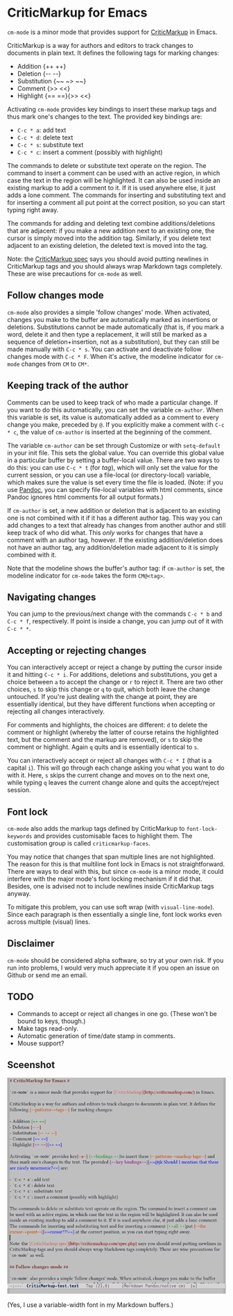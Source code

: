 # CriticMarkup for Emacs #

`cm-mode` is a minor mode that provides support for [CriticMarkup](http://criticmarkup.com/) in Emacs.

CriticMarkup is a way for authors and editors to track changes to documents in plain text. It defines the following tags for marking changes:

- Addition {++ ++}
- Deletion {-- --}
- Substitution {~~ ~> ~~}
- Comment {>> <<}
- Highlight {== ==}{>> <<}

Activating `cm-mode` provides key bindings to insert these markup tags and thus mark one's changes to the text. The provided key bindings are:

- `C-c * a`: add text
- `C-c * d`: delete text
- `C-c * s`: substitute text
- `C-c * c`: insert a comment (possibly with highlight)

The commands to delete or substitute text operate on the region. The command to insert a comment can be used with an active region, in which case the text in the region will be highlighted. It can also be used inside an existing markup to add a comment to it. If it is used anywhere else, it just adds a lone comment. The commands for inserting and substituting text and for inserting a comment all put point at the correct position, so you can start typing right away.

The commands for adding and deleting text combine additions/deletions that are adjacent: if you make a new addition next to an existing one, the cursor is simply moved into the addition tag. Similarly, if you delete text adjacent to an existing deletion, the deleted text is moved into the tag.

Note: the [CriticMarkup spec](http://criticmarkup.com/spec.php) says you should avoid putting newlines in CriticMarkup tags and you should always wrap Markdown tags completely. These are wise precautions for `cm-mode` as well.


## Follow changes mode ##

`cm-mode` also provides a simple 'follow changes' mode. When activated, changes you make to the buffer are automatically marked as insertions or deletions. Substitutions cannot be made automatically (that is, if you mark a word, delete it and then type a replacement, it will still be marked as a sequence of deletion+insertion, not as a substitution), but they can still be made manually with `C-c * s`. You can activate and deactivate follow changes mode with `C-c * F`. When it's active, the modeline indicator for `cm-mode` changes from `CM` to `CM*`. 


## Keeping track of the author ##

Comments can be used to keep track of who made a particular change. If you want to do this automatically, you can set the variable `cm-author`. When this variable is set, its value is automatically added as a comment to every change you make, preceded by `@`. If you explicitly make a comment with `C-c * c`, the value of `cm-author` is inserted at the beginning of the comment.

The variable `cm-author` can be set through Customize or with `setq-default` in your init file. This sets the global value. You can override this global value in a particular buffer by setting a buffer-local value. There are two ways to do this: you can use `C-c * t` (for *tag*), which will only set the value for the current session, or you can use a file-local (or directory-local) variable, which makes sure the value is set every time the file is loaded. (Note: if you use [Pandoc](http://johnmacfarlane.net/pandoc/), you can specify file-local variables with html comments, since Pandoc ignores html comments for all output formats.)

If `cm-author` is set, a new addition or deletion that is adjacent to an existing one is not combined with it if it has a different author tag. This way you can add changes to a text that already has changes from another author and still keep track of who did what. This *only* works for changes that have a comment with an author tag, however. If the existing addition/deletion does not have an author tag, any addition/deletion made adjacent to it is simply combined with it.

Note that the modeline shows the buffer's author tag: if `cm-author` is set, the modeline indicator for `cm-mode` takes the form `CM@<tag>`.


## Navigating changes ##

You can jump to the previous/next change with the commands `C-c * b` and `C-c * f`, respectively. If point is inside a change, you can jump out of it with `C-c * *`.


## Accepting or rejecting changes ##

You can interactively accept or reject a change by putting the cursor inside it and hitting `C-c * i`. For additions, deletions and substitutions, you get a choice between `a` to accept the change or `r` to reject it. There are two other choices, `s` to skip this change or `q` to quit, which both leave the change untouched. If you're just dealing with the change at point, they are essentially identical, but they have different functions when accepting or rejecting all changes interactively.

For comments and highlights, the choices are different: `d` to delete the comment or highlight (whereby the latter of course retains the highlighted text, but the comment and the markup are removed), or `s` to skip the comment or highlight. Again `q` quits and is essentially identical to `s`.

You can interactively accept or reject all changes with `C-c * I` (that is a capital `i`). This will go through each change asking you what you want to do with it. Here, `s` skips the current change and moves on to the next one, while typing `q` leaves the current change alone and quits the accept/reject session.


## Font lock ##

`cm-mode` also adds the markup tags defined by CriticMarkup to `font-lock-keywords` and provides customisable faces to highlight them. The customisation group is called `criticmarkup-faces`.

You may notice that changes that span multiple lines are not highlighted. The reason for this is that multiline font lock in Emacs is not straightforward. There are ways to deal with this, but since `cm-mode` is a minor mode, it could interfere with the major mode's font locking mechanism if it did that. Besides, one is advised not to include newlines inside CriticMarkup tags anyway.

To mitigate this problem, you can use soft wrap (with `visual-line-mode`). Since each paragraph is then essentially a single line, font lock works even across multiple (visual) lines.


## Disclaimer ##

`cm-mode` should be considered alpha software, so try at your own risk. If you run into problems, I would very much appreciate it if you open an issue on Github or send me an email.


## TODO ##

- Commands to accept or reject all changes in one go. (These won't be bound to keys, though.)
- Make tags read-only.
- Automatic generation of time/date stamp in comments.
- Mouse support?


## Sceenshot ##

![Emacs CriticMarkup](Emacs_CriticMarkup.png)

(Yes, I use a variable-width font in my Markdown buffers.)
